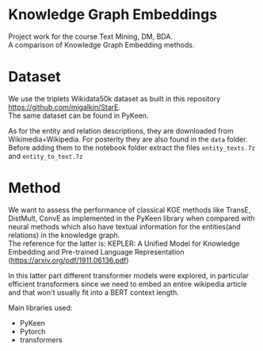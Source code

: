 # Knowledge Graph Embeddings
Project work for the course Text Mining, DM, BDA.  
A comparison of Knowledge Graph Embedding methods.
# Dataset

We use the triplets Wikidata50k dataset as built in this repository https://github.com/migalkin/StarE.  
The same dataset can be found in PyKeen.  

As for the entity and relation descriptions, they are downloaded from Wikimedia+Wikipedia. 
For posterity they are also found in the `data` folder.  
Before adding them to the notebook folder extract the files `entity_texts.7z` and `entity_to_text.7z`

# Method

We want to assess the performance of classical KGE methods like TransE, DistMult, ConvE as implemented in the PyKeen library when compared with neural methods which also have textual information for the entities(and relations) in the knowledge graph.  
The reference for the latter is: KEPLER: A Unified Model for Knowledge Embedding and Pre-trained Language Representation (https://arxiv.org/pdf/1911.06136.pdf)

In this latter part different transformer models were explored, in particular efficient transformers since we need to embed an entire wikipedia article and that won't usually fit into a BERT context length.

Main libraries used:
- PyKeen
- Pytorch
- transformers
